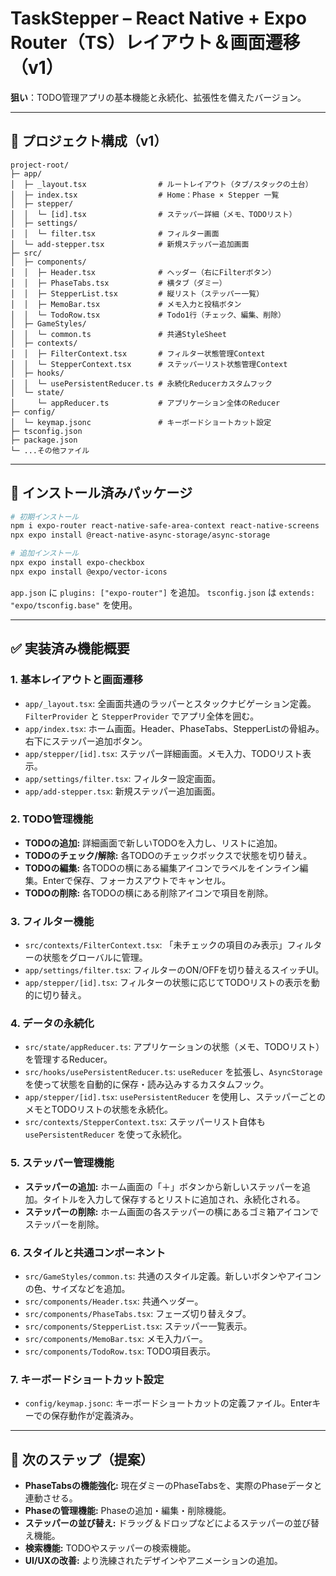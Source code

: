 # TaskStepper – React Native + Expo Router（TS）レイアウト＆画面遷移（v1）

**狙い**：TODO管理アプリの基本機能と永続化、拡張性を備えたバージョン。

---

## 📁 プロジェクト構成（v1）

```
project-root/
├─ app/
│  ├─ _layout.tsx                # ルートレイアウト（タブ/スタックの土台）
│  ├─ index.tsx                  # Home：Phase × Stepper 一覧
│  ├─ stepper/
│  │  └─ [id].tsx                # ステッパー詳細（メモ、TODOリスト）
│  ├─ settings/
│  │  └─ filter.tsx              # フィルター画面
│  └─ add-stepper.tsx            # 新規ステッパー追加画面
├─ src/
│  ├─ components/
│  │  ├─ Header.tsx              # ヘッダー（右にFilterボタン）
│  │  ├─ PhaseTabs.tsx           # 横タブ（ダミー）
│  │  ├─ StepperList.tsx         # 縦リスト（ステッパー一覧）
│  │  ├─ MemoBar.tsx             # メモ入力と投稿ボタン
│  │  └─ TodoRow.tsx             # Todo1行（チェック、編集、削除）
│  ├─ GameStyles/
│  │  └─ common.ts               # 共通StyleSheet
│  ├─ contexts/
│  │  ├─ FilterContext.tsx       # フィルター状態管理Context
│  │  └─ StepperContext.tsx      # ステッパーリスト状態管理Context
│  ├─ hooks/
│  │  └─ usePersistentReducer.ts # 永続化Reducerカスタムフック
│  └─ state/
│     └─ appReducer.ts           # アプリケーション全体のReducer
├─ config/
│  └─ keymap.jsonc               # キーボードショートカット設定
├─ tsconfig.json
├─ package.json
└─ ...その他ファイル
```

---

## 🔧 インストール済みパッケージ

```bash
# 初期インストール
npm i expo-router react-native-safe-area-context react-native-screens
npx expo install @react-native-async-storage/async-storage

# 追加インストール
npx expo install expo-checkbox
npx expo install @expo/vector-icons
```

`app.json` に `plugins: ["expo-router"]` を追加。
`tsconfig.json` は `extends: "expo/tsconfig.base"` を使用。

---

## ✅ 実装済み機能概要

### 1. 基本レイアウトと画面遷移
*   `app/_layout.tsx`: 全画面共通のラッパーとスタックナビゲーション定義。`FilterProvider` と `StepperProvider` でアプリ全体を囲む。
*   `app/index.tsx`: ホーム画面。Header、PhaseTabs、StepperListの骨組み。右下にステッパー追加ボタン。
*   `app/stepper/[id].tsx`: ステッパー詳細画面。メモ入力、TODOリスト表示。
*   `app/settings/filter.tsx`: フィルター設定画面。
*   `app/add-stepper.tsx`: 新規ステッパー追加画面。

### 2. TODO管理機能
*   **TODOの追加:** 詳細画面で新しいTODOを入力し、リストに追加。
*   **TODOのチェック/解除:** 各TODOのチェックボックスで状態を切り替え。
*   **TODOの編集:** 各TODOの横にある編集アイコンでラベルをインライン編集。Enterで保存、フォーカスアウトでキャンセル。
*   **TODOの削除:** 各TODOの横にある削除アイコンで項目を削除。

### 3. フィルター機能
*   `src/contexts/FilterContext.tsx`: 「未チェックの項目のみ表示」フィルターの状態をグローバルに管理。
*   `app/settings/filter.tsx`: フィルターのON/OFFを切り替えるスイッチUI。
*   `app/stepper/[id].tsx`: フィルターの状態に応じてTODOリストの表示を動的に切り替え。

### 4. データの永続化
*   `src/state/appReducer.ts`: アプリケーションの状態（メモ、TODOリスト）を管理するReducer。
*   `src/hooks/usePersistentReducer.ts`: `useReducer` を拡張し、`AsyncStorage` を使って状態を自動的に保存・読み込みするカスタムフック。
*   `app/stepper/[id].tsx`: `usePersistentReducer` を使用し、ステッパーごとのメモとTODOリストの状態を永続化。
*   `src/contexts/StepperContext.tsx`: ステッパーリスト自体も `usePersistentReducer` を使って永続化。

### 5. ステッパー管理機能
*   **ステッパーの追加:** ホーム画面の「＋」ボタンから新しいステッパーを追加。タイトルを入力して保存するとリストに追加され、永続化される。
*   **ステッパーの削除:** ホーム画面の各ステッパーの横にあるゴミ箱アイコンでステッパーを削除。

### 6. スタイルと共通コンポーネント
*   `src/GameStyles/common.ts`: 共通のスタイル定義。新しいボタンやアイコンの色、サイズなどを追加。
*   `src/components/Header.tsx`: 共通ヘッダー。
*   `src/components/PhaseTabs.tsx`: フェーズ切り替えタブ。
*   `src/components/StepperList.tsx`: ステッパー一覧表示。
*   `src/components/MemoBar.tsx`: メモ入力バー。
*   `src/components/TodoRow.tsx`: TODO項目表示。

### 7. キーボードショートカット設定
*   `config/keymap.jsonc`: キーボードショートカットの定義ファイル。Enterキーでの保存動作が定義済み。

---

## 🚀 次のステップ（提案）

*   **PhaseTabsの機能強化:** 現在ダミーのPhaseTabsを、実際のPhaseデータと連動させる。
*   **Phaseの管理機能:** Phaseの追加・編集・削除機能。
*   **ステッパーの並び替え:** ドラッグ＆ドロップなどによるステッパーの並び替え機能。
*   **検索機能:** TODOやステッパーの検索機能。
*   **UI/UXの改善:** より洗練されたデザインやアニメーションの追加。
